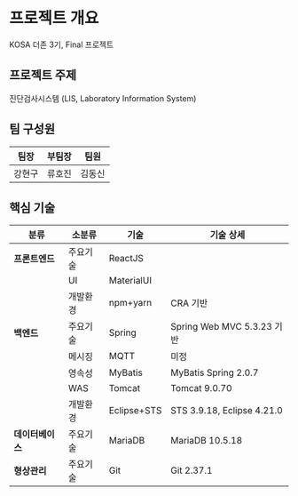 # 프로젝트 개요

KOSA 더존 3기, Final 프로젝트

## 프로젝트 주제

진단검사시스템 (LIS, Laboratory Information System)

## 팀 구성원

| 팀장 | 부팀장 | 팀원 |
|-|-|-|
|강현구|류호진|김동신|

## 핵심 기술

| 분류 | 소분류 | 기술 | 기술 상세 |
|-|-|-|-|
| **프론트엔드** | 주요기술 | ReactJS | |
| | UI | MaterialUI | | 
| | 개발환경 | npm+yarn | CRA 기반 |
| **백엔드** | 주요기술 | Spring | Spring Web MVC 5.3.23 기반 |
| | 메시징 | MQTT | 미정 |
| | 영속성 | MyBatis | MyBatis Spring 2.0.7 |
| | WAS | Tomcat | Tomcat 9.0.70 |
| | 개발환경 | Eclipse+STS | STS 3.9.18, Eclipse 4.21.0 |
| **데이터베이스** | 주요기술 | MariaDB | MariaDB 10.5.18 |
| **형상관리** | 주요기술 | Git | Git 2.37.1 |
